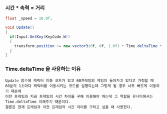 ### 시간 * 속력 = 거리
```C#
float _speed = 10.0f;

void Update()
{
  if(Input.GetKey(KeyCode.W))
  {
    transform.position += new vector3(0f, 0f, 1.0f) * Time.deltaTime * _speed;
  }
}
```

### Time.deltaTime 을 사용하는 이유
```Text
Update 함수에 캐릭터 이동 코드가 있고 60프레임의 게임이 돌아가고 있다고 가정할 때
60분의 1초마다 캐릭터를 이동시키는 코드를 실행되는데 그렇게 될 경우 너무 빠르게 이동하기 때문에
이전 프레임과 지금 프레임의 시간 차이를 구해 이용해야 하는데 그 역할을 유니티에서는 Time.deltaTime 이해주기 때문이다.
결론은 현재 프레임과 이전 프레임의 시간 차이를 구하고 싶을 때 사용한다.
```
